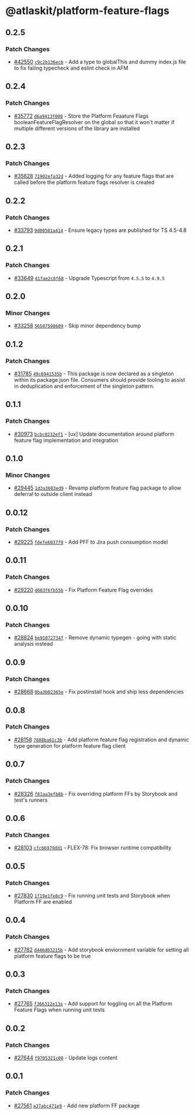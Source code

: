 # @atlaskit/platform-feature-flags

## 0.2.5

### Patch Changes

- [#42550](https://bitbucket.org/atlassian/atlassian-frontend/pull-requests/42550) [`c9c2b136ecb`](https://bitbucket.org/atlassian/atlassian-frontend/commits/c9c2b136ecb) - Add a type to globalThis and dummy index.js file to fix failing typecheck and eslint check in AFM

## 0.2.4

### Patch Changes

- [#35772](https://bitbucket.org/atlassian/atlassian-frontend/pull-requests/35772) [`d6a9413f008`](https://bitbucket.org/atlassian/atlassian-frontend/commits/d6a9413f008) - Store the Platform Feaature Flags booleanFeatureFlagResolver on the global so that it won't matter if multiple different versions of the library are installed

## 0.2.3

### Patch Changes

- [#35628](https://bitbucket.org/atlassian/atlassian-frontend/pull-requests/35628) [`71902efa32d`](https://bitbucket.org/atlassian/atlassian-frontend/commits/71902efa32d) - Added logging for any feature flags that are called before the platform feature flags resolver is created

## 0.2.2

### Patch Changes

- [#33793](https://bitbucket.org/atlassian/atlassian-frontend/pull-requests/33793) [`9d00501a414`](https://bitbucket.org/atlassian/atlassian-frontend/commits/9d00501a414) - Ensure legacy types are published for TS 4.5-4.8

## 0.2.1

### Patch Changes

- [#33649](https://bitbucket.org/atlassian/atlassian-frontend/pull-requests/33649) [`41fae2c6f68`](https://bitbucket.org/atlassian/atlassian-frontend/commits/41fae2c6f68) - Upgrade Typescript from `4.5.5` to `4.9.5`

## 0.2.0

### Minor Changes

- [#33258](https://bitbucket.org/atlassian/atlassian-frontend/pull-requests/33258) [`56507598609`](https://bitbucket.org/atlassian/atlassian-frontend/commits/56507598609) - Skip minor dependency bump

## 0.1.2

### Patch Changes

- [#31785](https://bitbucket.org/atlassian/atlassian-frontend/pull-requests/31785) [`49c6941535b`](https://bitbucket.org/atlassian/atlassian-frontend/commits/49c6941535b) - This package is now declared as a singleton within its package.json file. Consumers should provide tooling to assist in deduplication and enforcement of the singleton pattern.

## 0.1.1

### Patch Changes

- [#30973](https://bitbucket.org/atlassian/atlassian-frontend/pull-requests/30973) [`bcbc0232ef1`](https://bitbucket.org/atlassian/atlassian-frontend/commits/bcbc0232ef1) - [ux] Update documentation around platform feature flag implementation and integration

## 0.1.0

### Minor Changes

- [#29445](https://bitbucket.org/atlassian/atlassian-frontend/pull-requests/29445) [`1d3a3683ed9`](https://bitbucket.org/atlassian/atlassian-frontend/commits/1d3a3683ed9) - Revamp platform feature flag package to allow deferral to outside client instead

## 0.0.12

### Patch Changes

- [#29225](https://bitbucket.org/atlassian/atlassian-frontend/pull-requests/29225) [`fdefe6037f9`](https://bitbucket.org/atlassian/atlassian-frontend/commits/fdefe6037f9) - Add PFF to Jira push consumption model

## 0.0.11

### Patch Changes

- [#29220](https://bitbucket.org/atlassian/atlassian-frontend/pull-requests/29220) [`d603f6fb55b`](https://bitbucket.org/atlassian/atlassian-frontend/commits/d603f6fb55b) - Fix Platform Feature Flag overrides

## 0.0.10

### Patch Changes

- [#28824](https://bitbucket.org/atlassian/atlassian-frontend/pull-requests/28824) [`be91072734f`](https://bitbucket.org/atlassian/atlassian-frontend/commits/be91072734f) - Remove dynamic typegen - going with static analysis instead

## 0.0.9

### Patch Changes

- [#28668](https://bitbucket.org/atlassian/atlassian-frontend/pull-requests/28668) [`0ba3b02365e`](https://bitbucket.org/atlassian/atlassian-frontend/commits/0ba3b02365e) - Fix postinstall hook and ship less dependencies

## 0.0.8

### Patch Changes

- [#28158](https://bitbucket.org/atlassian/atlassian-frontend/pull-requests/28158) [`7888ba61c3b`](https://bitbucket.org/atlassian/atlassian-frontend/commits/7888ba61c3b) - Add platform feature flag registration and dynamic type generation for platform feature flag client

## 0.0.7

### Patch Changes

- [#28326](https://bitbucket.org/atlassian/atlassian-frontend/pull-requests/28326) [`f81aa3efb8b`](https://bitbucket.org/atlassian/atlassian-frontend/commits/f81aa3efb8b) - Fix overriding platform FFs by Storybook and test's runners

## 0.0.6

### Patch Changes

- [#28103](https://bitbucket.org/atlassian/atlassian-frontend/pull-requests/28103) [`cfc66979dd1`](https://bitbucket.org/atlassian/atlassian-frontend/commits/cfc66979dd1) - FLEX-78: Fix browser runtime compatibility

## 0.0.5

### Patch Changes

- [#27830](https://bitbucket.org/atlassian/atlassian-frontend/pull-requests/27830) [`1f19e1fe8c9`](https://bitbucket.org/atlassian/atlassian-frontend/commits/1f19e1fe8c9) - Fix running unit tests and Storybook when Platform FF are enabled

## 0.0.4

### Patch Changes

- [#27782](https://bitbucket.org/atlassian/atlassian-frontend/pull-requests/27782) [`d446d03215b`](https://bitbucket.org/atlassian/atlassian-frontend/commits/d446d03215b) - Add storybook enviornment variable for setting all platform feature flags to be true

## 0.0.3

### Patch Changes

- [#27765](https://bitbucket.org/atlassian/atlassian-frontend/pull-requests/27765) [`f366312e13a`](https://bitbucket.org/atlassian/atlassian-frontend/commits/f366312e13a) - Add support for toggling on all the Platform Feature Flags when running unit tests

## 0.0.2

### Patch Changes

- [#27644](https://bitbucket.org/atlassian/atlassian-frontend/pull-requests/27644) [`f9705321c00`](https://bitbucket.org/atlassian/atlassian-frontend/commits/f9705321c00) - Update logs content

## 0.0.1

### Patch Changes

- [#27561](https://bitbucket.org/atlassian/atlassian-frontend/pull-requests/27561) [`a37abc471e9`](https://bitbucket.org/atlassian/atlassian-frontend/commits/a37abc471e9) - Add new platform FF package
